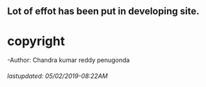 ## Lot of effot has been put in developing site.

# copyright

-Author: Chandra kumar reddy penugonda

###### lastupdated: 05/02/2019-08:22AM
